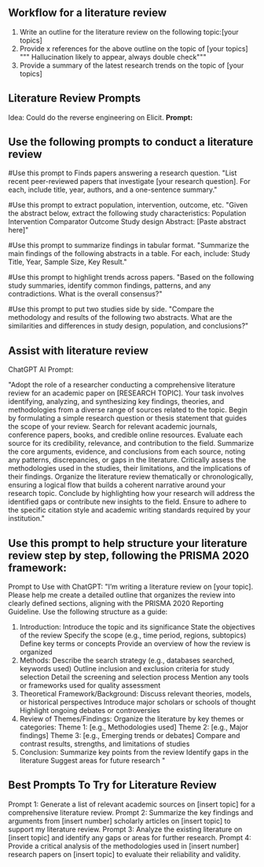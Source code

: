 
## Workflow for a literature review 
1. Write an outline for the literature review on the following topic:[your topics]
2. Provide x references for the above outline on the topic of [your topics] """ Hallucination likely to appear, always double check"""
3. Provide a summary of the latest research trends on the topic of [your topics]

## Literature Review Prompts
Idea: Could do the reverse engineering on Elicit.
**Prompt:**

## Use the following prompts to conduct a literature review
#Use this prompt to Finds papers answering a research question.
"List recent peer-reviewed papers that investigate [your research question]. For each, include title, year, authors, and a one-sentence summary."

#Use this prompt to extract population, intervention, outcome, etc.
"Given the abstract below, extract the following study characteristics:
    Population
    Intervention
    Comparator
    Outcome
    Study design
    Abstract: [Paste abstract here]"
    
#Use this prompt to summarize findings in tabular format.
"Summarize the main findings of the following abstracts in a table. For each, include: Study Title, Year, Sample Size, Key Result."

#Use this prompt to highlight trends across papers.
"Based on the following study summaries, identify common findings, patterns, and any contradictions. What is the overall consensus?"

#Use this prompt to put two studies side by side.
"Compare the methodology and results of the following two abstracts. What are the similarities and differences in study design, population, and conclusions?"

## Assist with literature review
ChatGPT AI Prompt:

"Adopt the role of a researcher conducting a comprehensive literature review for an academic paper on [RESEARCH TOPIC]. Your task involves identifying, analyzing, and synthesizing key findings, theories, and methodologies from a diverse range of sources related to the topic. Begin by formulating a simple research question or thesis statement that guides the scope of your review. Search for relevant academic journals, conference papers, books, and credible online resources. Evaluate each source for its credibility, relevance, and contribution to the field. Summarize the core arguments, evidence, and conclusions from each source, noting any patterns, discrepancies, or gaps in the literature. Critically assess the methodologies used in the studies, their limitations, and the implications of their findings. Organize the literature review thematically or chronologically, ensuring a logical flow that builds a coherent narrative around your research topic. Conclude by highlighting how your research will address the identified gaps or contribute new insights to the field. Ensure to adhere to the specific citation style and academic writing standards required by your institution."

## Use this prompt to help structure your literature review step by step, following the PRISMA 2020 framework:

Prompt to Use with ChatGPT: 
"I’m writing a literature review on [your topic]. Please help me create a detailed outline that organizes the review into clearly defined sections, aligning with the PRISMA 2020 Reporting Guideline. Use the following structure as a guide:
1. Introduction:
Introduce the topic and its significance
State the objectives of the review
Specify the scope (e.g., time period, regions, subtopics)
Define key terms or concepts
Provide an overview of how the review is organized
2. Methods:
Describe the search strategy (e.g., databases searched, keywords used)
Outline inclusion and exclusion criteria for study selection
Detail the screening and selection process
Mention any tools or frameworks used for quality assessment
3. Theoretical Framework/Background:
Discuss relevant theories, models, or historical perspectives
Introduce major scholars or schools of thought
Highlight ongoing debates or controversies
4. Review of Themes/Findings:
Organize the literature by key themes or categories:
Theme 1: [e.g., Methodologies used]
Theme 2: [e.g., Major findings]
Theme 3: [e.g., Emerging trends or debates]
Compare and contrast results, strengths, and limitations of studies
5. Conclusion:
Summarize key points from the review
Identify gaps in the literature
Suggest areas for future research "

## Best Prompts To Try for Literature Review
Prompt 1: Generate a list of relevant academic sources on [insert topic] for a comprehensive literature review.
Prompt 2: Summarize the key findings and arguments from [insert number] scholarly articles on [insert topic] to support my literature review.
Prompt 3: Analyze the existing literature on [insert topic] and identify any gaps or areas for further research.
Prompt 4: Provide a critical analysis of the methodologies used in [insert number] research papers on [insert topic] to evaluate their reliability and validity.
















